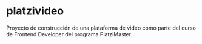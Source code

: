 # platzivideo
Proyecto de construcción de una plataforma de video como parte del curso de Frontend Developer del programa PlatziMaster.
